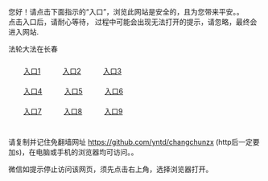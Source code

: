 您好！请点击下面指示的“入口”，浏览此网站是安全的，且为您带来平安。。 <br/>
点击入口后，请耐心等待， 过程中可能会出现无法打开的提示，请忽略，最终会进入网站. </br>

法轮大法在长春<br/>
<div style="padding:10px"><a style="margin:20px" target="_blank" href="https://dgp0uoz51al6i.cloudfront.net/2Qpsp?kxqvr" id="ccLink1" rel="nofollow">入口1</a> <a target="_blank" style="margin:20px" href="https://d2i0wl1j64ge1.cloudfront.net/2Qpsp?yeyjis" id="ccLink2" rel="nofollow">入口2</a> <a style="margin:20px" target="_blank" href="https://d1zey0pl7cwj3u.cloudfront.net/2Qpsp?ihqlgekr" id="ccLink3" rel="nofollow">入口3</a></div>

<div style="padding:10px" ><a style="margin:20px" target="_blank" href="https://dgp0uoz51al6i.cloudfront.net/2Qpsp?kxqvr" id="ccLink4" rel="nofollow">入口4</a> <a style="margin:20px" href="https://d2i0wl1j64ge1.cloudfront.net/2Qpsp?yeyjis" target="_blank" id="ccLink5" rel="nofollow">入口5</a> <a style="margin:20px" href="https://d1zey0pl7cwj3u.cloudfront.net/2Qpsp?ihqlgekr" target="_blank" id="ccLink6" rel="nofollow">入口6</a></div>

<div style="padding:10px"><a style="margin:20px" target="_blank" href="https://dgp0uoz51al6i.cloudfront.net/2Qpsp?kxqvr" id="ccLink7" rel="nofollow">入口7</a> <a style="margin:20px" href="https://d2i0wl1j64ge1.cloudfront.net/2Qpsp?yeyjis" target="_blank" id="ccLink8" rel="nofollow">入口8</a> <a style="margin:20px" target="_blank" href="https://d1zey0pl7cwj3u.cloudfront.net/2Qpsp?ihqlgekr" id="ccLink9" rel="nofollow">入口9</a></div>

<br/>



请复制并记住免翻墙网址 https://github.com/yntd/changchunzx (http后一定要加s)，在电脑或手机的浏览器均可访问。。<br/>

微信如提示停止访问该网页，须先点击右上角，选择浏览器打开。
